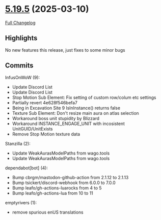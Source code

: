 # [5.19.5](https://github.com/WeakAuras/WeakAuras2/tree/5.19.5) (2025-03-10)

[Full Changelog](https://github.com/WeakAuras/WeakAuras2/compare/5.19.4...5.19.5)

## Highlights

No new features this release, just fixes to some minor bugs

## Commits

InfusOnWoW (9):

- Update Discord List
- Update Discord List
- Stop Motion Sub Element: Fix setting of custom row/colum etc settings
- Partially revert 4e628f546befa7
- Being in Excavation Site 9 IsInInstance() returns false
- Texture Sub Element: Don't resize main aura on atlas selection
- Workaround boss unit stupidity by Blizzard
- Workaround INSTANCE_ENGAGE_UNIT with incosistent UnitGUID/UnitExists
- Remove Stop Motion texture data

Stanzilla (2):

- Update WeakAurasModelPaths from wago.tools
- Update WeakAurasModelPaths from wago.tools

dependabot[bot] (4):

- Bump cbrgm/mastodon-github-action from 2.1.12 to 2.1.13
- Bump tsickert/discord-webhook from 6.0.0 to 7.0.0
- Bump leafo/gh-actions-luarocks from 4 to 5
- Bump leafo/gh-actions-lua from 10 to 11

emptyrivers (1):

- remove spurious enUS translations

